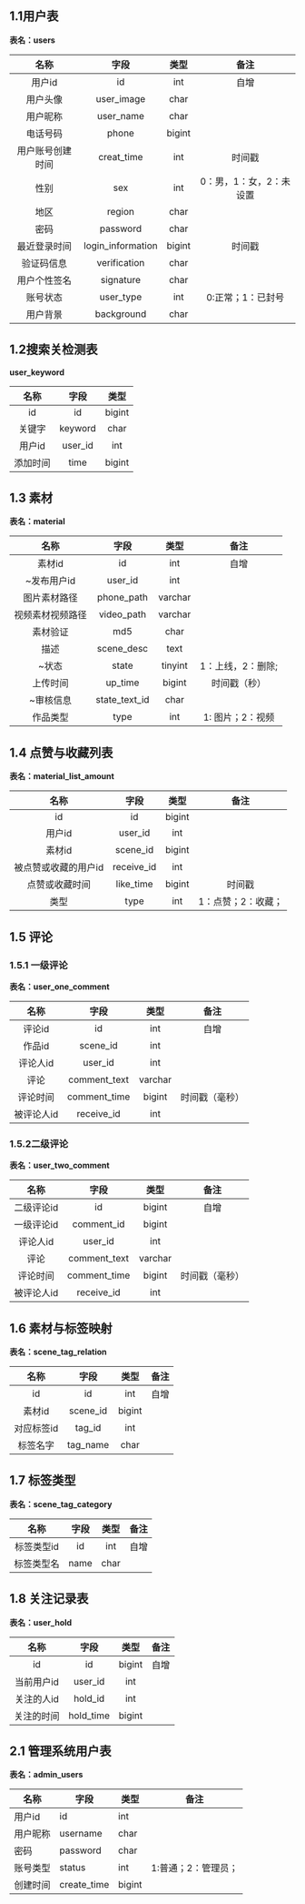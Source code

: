 ## 1.1用户表

**表名：users**

|       名称       |       字段        |  类型  |          备注           |
| :--------------: | :---------------: | :----: | :---------------------: |
|      用户id      |        id         |  int   |          自增           |
|     用户头像     |    user_image     |  char  |                         |
|     用户昵称     |     user_name     |  char  |                         |
|     电话号码     |       phone       | bigint |                         |
| 用户账号创建时间 |    creat_time     |  int   |         时间戳          |
|       性别       |        sex        |  int   | 0：男，1：女，2：未设置 |
|       地区       |      region       |  char  |                         |
|       密码       |     password      |  char  |                         |
|   最近登录时间   | login_information | bigint |         时间戳          |
|    验证码信息    |   verification    |  char  |                         |
|   用户个性签名   |     signature     |  char  |                         |
|     账号状态     |     user_type     |  int   |    0:正常；1：已封号    |
|     用户背景     |    background     |  char  |                         |

## 1.2搜索关检测表

**user_keyword**

|   名称   |  字段   |  类型  |
| :------: | :-----: | :----: |
|    id    |   id    | bigint |
|  关键字  | keyword |  char  |
|  用户id  | user_id |  int   |
| 添加时间 |  time   | bigint |

## 1.3 素材

**表名：material**

|       名称       |     字段      |  类型   |       备注        |
| :--------------: | :-----------: | :-----: | :---------------: |
|      素材id      |      id       |   int   |       自增        |
|   ~发布用户id    |    user_id    |   int   |                   |
|   图片素材路径   |  phone_path   | varchar |                   |
| 视频素材视频路径 |  video_path   | varchar |                   |
|     素材验证     |      md5      |  char   |                   |
|       描述       |  scene_desc   |  text   |                   |
|      ~状态       |     state     | tinyint | 1：上线，2：删除; |
|     上传时间     |    up_time    | bigint  |   时间戳（秒）    |
|    ~审核信息     | state_text_id |  char   |                   |
|     作品类型     |     type      |   int   | 1: 图片；2：视频  |

## 1.4 点赞与收藏列表

**表名：material_list_amount**

|         名称         |    字段    |  类型  |        备注        |
| :------------------: | :--------: | :----: | :----------------: |
|          id          |     id     | bigint |                    |
|        用户id        |  user_id   |  int   |                    |
|        素材id        |  scene_id  | bigint |                    |
| 被点赞或收藏的用户id | receive_id |  int   |                    |
|    点赞或收藏时间    | like_time  | bigint |       时间戳       |
|         类型         |    type    |  int   | 1：点赞；2：收藏； |

## 1.5 评论

### 1.5.1 一级评论

**表名：user_one_comment**

|    名称    |     字段     |  类型   |      备注      |
| :--------: | :----------: | :-----: | :------------: |
|   评论id   |      id      |   int   |      自增      |
|   作品id   |   scene_id   |   int   |                |
|  评论人id  |   user_id    |   int   |                |
|    评论    | comment_text | varchar |                |
|  评论时间  | comment_time | bigint  | 时间戳（毫秒） |
| 被评论人id |  receive_id  |   int   |                |

### 1.5.2二级评论

**表名：user_two_comment**

|    名称    |     字段     |  类型   |      备注      |
| :--------: | :----------: | :-----: | :------------: |
| 二级评论id |      id      | bigint  |      自增      |
| 一级评论id |  comment_id  | bigint  |                |
|  评论人id  |   user_id    |   int   |                |
|    评论    | comment_text | varchar |                |
|  评论时间  | comment_time | bigint  | 时间戳（毫秒） |
| 被评论人id |  receive_id  |   int   |                |

## 1.6  素材与标签映射

**表名：scene_tag_relation**

|    名称    |   字段   |  类型  | 备注 |
| :--------: | :------: | :----: | :--: |
|     id     |    id    |  int   | 自增 |
|   素材id   | scene_id | bigint |      |
| 对应标签id |  tag_id  |  int   |      |
|  标签名字  | tag_name |  char  |      |

## 1.7 标签类型

**表名：scene_tag_category**

|    名称    | 字段 | 类型 | 备注 |
| :--------: | :--: | :--: | :--: |
| 标签类型id |  id  | int  | 自增 |
| 标签类型名 | name | char |      |

## 1.8 关注记录表

**表名：user_hold**

|    名称    |   字段    |  类型  | 备注 |
| :--------: | :-------: | :----: | :--: |
|     id     |    id     | bigint | 自增 |
| 当前用户id |  user_id  |  int   |      |
| 关注的人id |  hold_id  |  int   |      |
| 关注的时间 | hold_time | bigint |      |

## 2.1 管理系统用户表

**表名：admin_users**

| 名称     | 字段        | 类型   | 备注                |
| -------- | ----------- | ------ | ------------------- |
| 用户id   | id          | int    |                     |
| 用户昵称 | username    | char   |                     |
| 密码     | password    | char   |                     |
| 账号类型 | status      | int    | 1:普通；2：管理员； |
| 创建时间 | create_time | bigint |                     |